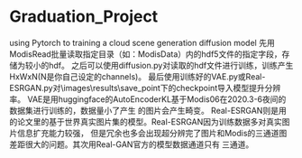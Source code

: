 # Graduation_Project
using Pytorch to training a cloud scene generation diffusion model
先用ModisRead批量读取指定目录（如：ModisData）内的hdf5文件的指定字段，存储为较小的hdf。
之后可以使用diffusion.py对读取的hdf文件进行训练，训练产生HxWxN(N是你自己设定的channels)。
最后使用训练好的VAE.py或Real-ESRGAN.py对\images\results\save_point下的checkpoint导入模型提升分辨率。
VAE是用huggingface的AutoEncoderKL基于Modis06在2020.3-6夜间的数据集进行训练的，数据量小了产生
的图片会产生畸变。
Real-ESRGAN则是用的论文里的基于世界真实图片集的模型。Real-ESRGAN因为训练数据多对真实图片信息扩充能力较强，
但是冗余也多会出现超分辨完了图片和Modis的三通道图差距很大的问题。其次用Real-GAN官方的模型数据通道只有
三通道。

